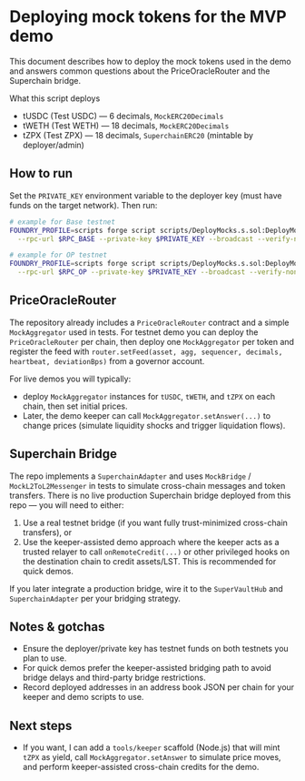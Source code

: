 Deploying mock tokens for the MVP demo
=====================================

This document describes how to deploy the mock tokens used in the demo and answers common questions about the PriceOracleRouter and the Superchain bridge.

What this script deploys
- tUSDC (Test USDC) — 6 decimals, `MockERC20Decimals`
- tWETH (Test WETH) — 18 decimals, `MockERC20Decimals`
- tZPX (Test ZPX) — 18 decimals, `SuperchainERC20` (mintable by deployer/admin)

How to run
----------
Set the `PRIVATE_KEY` environment variable to the deployer key (must have funds on the target network). Then run:

```bash
# example for Base testnet
FOUNDRY_PROFILE=scripts forge script scripts/DeployMocks.s.sol:DeployMocks \
  --rpc-url $RPC_BASE --private-key $PRIVATE_KEY --broadcast --verify-none

# example for OP testnet
FOUNDRY_PROFILE=scripts forge script scripts/DeployMocks.s.sol:DeployMocks \
  --rpc-url $RPC_OP --private-key $PRIVATE_KEY --broadcast --verify-none
```

PriceOracleRouter
------------------
The repository already includes a `PriceOracleRouter` contract and a simple `MockAggregator` used in tests. For testnet demo you can deploy the `PriceOracleRouter` per chain, then deploy one `MockAggregator` per token and register the feed with `router.setFeed(asset, agg, sequencer, decimals, heartbeat, deviationBps)` from a governor account.

For live demos you will typically:
- deploy `MockAggregator` instances for `tUSDC`, `tWETH`, and `tZPX` on each chain, then set initial prices.
- Later, the demo keeper can call `MockAggregator.setAnswer(...)` to change prices (simulate liquidity shocks and trigger liquidation flows).

Superchain Bridge
-----------------
The repo implements a `SuperchainAdapter` and uses `MockBridge` / `MockL2ToL2Messenger` in tests to simulate cross-chain messages and token transfers. There is no live production Superchain bridge deployed from this repo — you will need to either:

1. Use a real testnet bridge (if you want fully trust-minimized cross-chain transfers), or
2. Use the keeper-assisted demo approach where the keeper acts as a trusted relayer to call `onRemoteCredit(...)` or other privileged hooks on the destination chain to credit assets/LST. This is recommended for quick demos.

If you later integrate a production bridge, wire it to the `SuperVaultHub` and `SuperchainAdapter` per your bridging strategy.

Notes & gotchas
---------------
- Ensure the deployer/private key has testnet funds on both testnets you plan to use.
- For quick demos prefer the keeper-assisted bridging path to avoid bridge delays and third-party bridge restrictions.
- Record deployed addresses in an address book JSON per chain for your keeper and demo scripts to use.

Next steps
----------
- If you want, I can add a `tools/keeper` scaffold (Node.js) that will mint `tZPX` as yield, call `MockAggregator.setAnswer` to simulate price moves, and perform keeper-assisted cross-chain credits for the demo.

